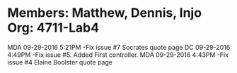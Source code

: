 Members: Matthew, Dennis, Injo
Org: 4711-Lab4
==============================

MDA 09-29-2016 5:21PM -Fix issue #7 Socrates quote page
DC  09-29-2016 4:49PM -Fix issue #5. Added First controller.
MDA 09-29-2016 4:43PM -Fix issue #4 Elaine Boolster quote page
